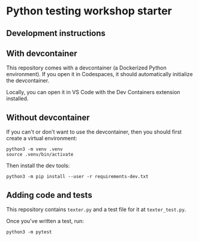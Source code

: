 # Python testing workshop starter

## Development instructions

## With devcontainer

This repository comes with a devcontainer (a Dockerized Python environment). If you open it in Codespaces, it should automatically initialize the devcontainer.

Locally, you can open it in VS Code with the Dev Containers extension installed.

## Without devcontainer

If you can't or don't want to use the devcontainer, then you should first create a virtual environment:

```
python3 -m venv .venv
source .venv/bin/activate
```

Then install the dev tools:

```
python3 -m pip install --user -r requirements-dev.txt
```

## Adding code and tests

This repository contains `texter.py` and a test file for it at `texter_test.py`.

Once you've written a test, run:

```
python3 -m pytest
```
